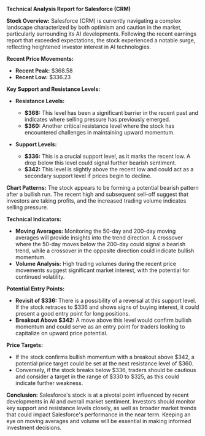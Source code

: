 **Technical Analysis Report for Salesforce (CRM)**

**Stock Overview:**
Salesforce (CRM) is currently navigating a complex landscape characterized by both optimism and caution in the market, particularly surrounding its AI developments. Following the recent earnings report that exceeded expectations, the stock experienced a notable surge, reflecting heightened investor interest in AI technologies.

**Recent Price Movements:**
- **Recent Peak:** $368.58
- **Recent Low:** $336.23

**Key Support and Resistance Levels:**
- **Resistance Levels:**
  - **$368:** This level has been a significant barrier in the recent past and indicates where selling pressure has previously emerged.
  - **$360:** Another critical resistance level where the stock has encountered challenges in maintaining upward momentum.

- **Support Levels:**
  - **$336:** This is a crucial support level, as it marks the recent low. A drop below this level could signal further bearish sentiment.
  - **$342:** This level is slightly above the recent low and could act as a secondary support level if prices begin to decline.

**Chart Patterns:**
The stock appears to be forming a potential bearish pattern after a bullish run. The recent high and subsequent sell-off suggest that investors are taking profits, and the increased trading volume indicates selling pressure.

**Technical Indicators:**
- **Moving Averages:** Monitoring the 50-day and 200-day moving averages will provide insights into the trend direction. A crossover where the 50-day moves below the 200-day could signal a bearish trend, while a crossover in the opposite direction could indicate bullish momentum.
- **Volume Analysis:** High trading volumes during the recent price movements suggest significant market interest, with the potential for continued volatility.

**Potential Entry Points:**
- **Revisit of $336:** There is a possibility of a reversal at this support level. If the stock retraces to $336 and shows signs of buying interest, it could present a good entry point for long positions.
- **Breakout Above $342:** A move above this level would confirm bullish momentum and could serve as an entry point for traders looking to capitalize on upward price potential.

**Price Targets:**
- If the stock confirms bullish momentum with a breakout above $342, a potential price target could be set at the next resistance level of $360.
- Conversely, if the stock breaks below $336, traders should be cautious and consider a target in the range of $330 to $325, as this could indicate further weakness.

**Conclusion:**
Salesforce's stock is at a pivotal point influenced by recent developments in AI and overall market sentiment. Investors should monitor key support and resistance levels closely, as well as broader market trends that could impact Salesforce's performance in the near term. Keeping an eye on moving averages and volume will be essential in making informed investment decisions.